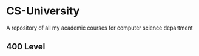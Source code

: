 # CS-University

A repository of all my academic courses for computer science department

## 400 Level
